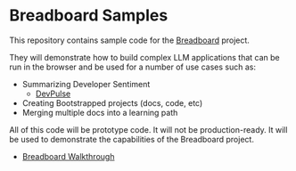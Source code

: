 # Breadboard Samples

This repository contains sample code for the [Breadboard](https://github.com/google/labs-prototypes) project.

They will demonstrate how to build complex LLM applications that can be run in the browser and be used for a number of use cases such as:

- Summarizing Developer Sentiment
  - [DevPulse](samples/DevPulse)
- Creating Bootstrapped projects (docs, code, etc)
  <!-- - [AutoBake](samples/AutoBake) -->
- Merging multiple docs into a learning path
  <!-- - [CourseCrafter](samples/CourseCrafter) -->

All of this code will be prototype code. It will not be production-ready. It will be used to demonstrate the capabilities of the Breadboard project.

- [Breadboard Walkthrough](samples/Breadboard%20Walkthrough)
